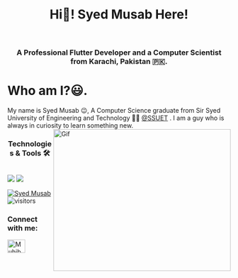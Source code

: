 <h1 align="center"> Hi👋! Syed Musab Here! </h1>
<br>
<h3 align="center">A Professional Flutter Developer and a Computer Scientist from Karachi, Pakistan 🇵🇰. </h3>


<h1 align="left" font="bold">Who am I?😃.</h1>

My name is Syed Musab 😉, A Computer Science graduate from Sir Syed University of Engineering and Technology 🧑‍💻 [@SSUET](https://www.ssuet.edu.pk/) . I am a guy who is always in curiosity to learn something new.
<br>
<img align="right" src="5eKX.gif" width="400" height="320" alt="Gif" />

<h3 align="center">Technologies & Tools 🛠</h3>
<br>

<img src="https://img.shields.io/badge/Dart-0175C2?style=for-the-badge&logo=dart&logoColor=white" />
<img src="https://img.shields.io/badge/Flutter-02569B?style=for-the-badge&logo=flutter&logoColor=white" />
</div>


[![Syed Musab](https://github-readme-stats.vercel.app/api?username=MusabBoltX)](https://github.com/MusabBoltX/github-readme-stats)
</br>
![visitors](https://visitor-badge.laobi.icu/badge?page_id=MusabBoltX.MusabBoltX)

<h3 align="left">Connect with me:</h3>
<a href="https://www.linkedin.com/in/syed-musab/" target="blank"><img align="center" src="https://cdn.jsdelivr.net/npm/simple-icons@3.0.1/icons/linkedin.svg" alt="Muhib Arif" height="30" width="40" /></a>
